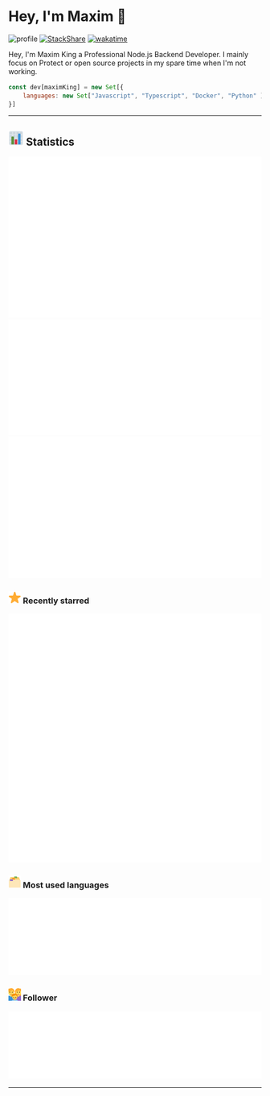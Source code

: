 # Hey, I'm Maxim 👋

![profile](https://img.shields.io/github/followers/maximking1.svg?style=social&label=Follow&maxAge=2592000)
[![StackShare](http://img.shields.io/badge/tech-stack-0690fa.svg?style=flat)](https://stackshare.io/MaximKing19/my-stack)
[![wakatime](https://wakatime.com/badge/user/62a2f1b5-48cb-4909-b788-311536b59a9b.svg)](https://wakatime.com/@62a2f1b5-48cb-4909-b788-311536b59a9b)

Hey, I'm Maxim King a Professional Node.js Backend Developer. I mainly focus on Protect or open source projects in my spare time when I'm not working.

```js
const dev[maximKing] = new Set[{
    languages: new Set["Javascript", "Typescript", "Docker", "Python" ],
}]
```


---

## <img alt="emoji" src="https://raw.githubusercontent.com/twitter/twemoji/master/assets/svg/1f4ca.svg" height="30em"> Statistics
<img src="https://github.com/MaximKing1/MaximKing1/blob/main/.cache/stats-base.svg">

<img src="https://github.com/MaximKing1/MaximKing1/blob/main/.cache/stats-commits-iso.svg">

<img src="https://github.com/MaximKing1/MaximKing1/blob/main/.cache/stats-issues-prs.svg">

### <img alt="emoji" src="https://raw.githubusercontent.com/twitter/twemoji/master/assets/svg/2b50.svg" height="25em"> Recently starred
<img src="https://github.com/MaximKing1/MaximKing1/blob/main/.cache/stats-stars.svg">

### <img alt="emoji" src="https://raw.githubusercontent.com/twitter/twemoji/master/assets/svg/1f5c2.svg" height="25em"> Most used languages
<img src="https://github.com/MaximKing1/MaximKing1/blob/main/.cache/stats-languages.svg">

### <img alt="emoji" src="https://raw.githubusercontent.com/twitter/twemoji/master/assets/svg/1f46a.svg" height="25em"> Follower
<img src="https://github.com/MaximKing1/MaximKing1/blob/main/.cache/stats-follower.svg">

---

